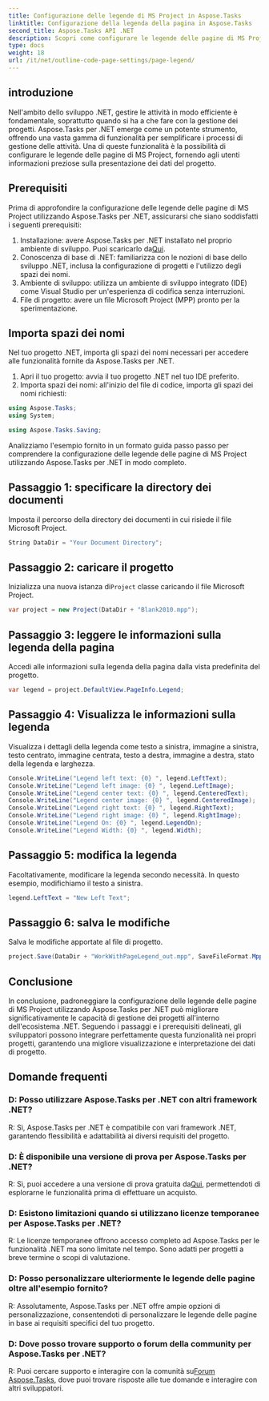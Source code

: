 ```yaml
---
title: Configurazione delle legende di MS Project in Aspose.Tasks
linktitle: Configurazione della legenda della pagina in Aspose.Tasks
second_title: Aspose.Tasks API .NET
description: Scopri come configurare le legende delle pagine di MS Project in .NET utilizzando Aspose.Tasks per una gestione efficiente dei progetti. Guida passo passo fornita.
type: docs
weight: 18
url: /it/net/outline-code-page-settings/page-legend/
---
```

## introduzione
Nell'ambito dello sviluppo .NET, gestire le attività in modo efficiente è fondamentale, soprattutto quando si ha a che fare con la gestione dei progetti. Aspose.Tasks per .NET emerge come un potente strumento, offrendo una vasta gamma di funzionalità per semplificare i processi di gestione delle attività. Una di queste funzionalità è la possibilità di configurare le legende delle pagine di MS Project, fornendo agli utenti informazioni preziose sulla presentazione dei dati del progetto.
## Prerequisiti
Prima di approfondire la configurazione delle legende delle pagine di MS Project utilizzando Aspose.Tasks per .NET, assicurarsi che siano soddisfatti i seguenti prerequisiti:
1. Installazione: avere Aspose.Tasks per .NET installato nel proprio ambiente di sviluppo. Puoi scaricarlo da[Qui](https://releases.aspose.com/tasks/net/).
2. Conoscenza di base di .NET: familiarizza con le nozioni di base dello sviluppo .NET, inclusa la configurazione di progetti e l'utilizzo degli spazi dei nomi.
3. Ambiente di sviluppo: utilizza un ambiente di sviluppo integrato (IDE) come Visual Studio per un'esperienza di codifica senza interruzioni.
4. File di progetto: avere un file Microsoft Project (MPP) pronto per la sperimentazione.

## Importa spazi dei nomi
Nel tuo progetto .NET, importa gli spazi dei nomi necessari per accedere alle funzionalità fornite da Aspose.Tasks per .NET.
1. Apri il tuo progetto: avvia il tuo progetto .NET nel tuo IDE preferito.
2. Importa spazi dei nomi: all'inizio del file di codice, importa gli spazi dei nomi richiesti:
```csharp
using Aspose.Tasks;
using System;

using Aspose.Tasks.Saving;
```
Analizziamo l'esempio fornito in un formato guida passo passo per comprendere la configurazione delle legende delle pagine di MS Project utilizzando Aspose.Tasks per .NET in modo completo.

## Passaggio 1: specificare la directory dei documenti
Imposta il percorso della directory dei documenti in cui risiede il file Microsoft Project.

```csharp
String DataDir = "Your Document Directory";
```
## Passaggio 2: caricare il progetto
 Inizializza una nuova istanza di`Project` classe caricando il file Microsoft Project.

```csharp
var project = new Project(DataDir + "Blank2010.mpp");
```
## Passaggio 3: leggere le informazioni sulla legenda della pagina
Accedi alle informazioni sulla legenda della pagina dalla vista predefinita del progetto.

```csharp
var legend = project.DefaultView.PageInfo.Legend;
```
## Passaggio 4: Visualizza le informazioni sulla legenda
Visualizza i dettagli della legenda come testo a sinistra, immagine a sinistra, testo centrato, immagine centrata, testo a destra, immagine a destra, stato della legenda e larghezza.

```csharp
Console.WriteLine("Legend left text: {0} ", legend.LeftText);
Console.WriteLine("Legend left image: {0} ", legend.LeftImage);
Console.WriteLine("Legend center text: {0} ", legend.CenteredText);
Console.WriteLine("Legend center image: {0} ", legend.CenteredImage);
Console.WriteLine("Legend right text: {0} ", legend.RightText);
Console.WriteLine("Legend right image: {0} ", legend.RightImage);
Console.WriteLine("Legend On: {0} ", legend.LegendOn);
Console.WriteLine("Legend Width: {0} ", legend.Width);
```
## Passaggio 5: modifica la legenda
Facoltativamente, modificare la legenda secondo necessità. In questo esempio, modifichiamo il testo a sinistra.

```csharp
legend.LeftText = "New Left Text";
```
## Passaggio 6: salva le modifiche
Salva le modifiche apportate al file di progetto.

```csharp
project.Save(DataDir + "WorkWithPageLegend_out.mpp", SaveFileFormat.Mpp);
```

## Conclusione
In conclusione, padroneggiare la configurazione delle legende delle pagine di MS Project utilizzando Aspose.Tasks per .NET può migliorare significativamente le capacità di gestione dei progetti all'interno dell'ecosistema .NET. Seguendo i passaggi e i prerequisiti delineati, gli sviluppatori possono integrare perfettamente questa funzionalità nei propri progetti, garantendo una migliore visualizzazione e interpretazione dei dati di progetto.
## Domande frequenti
### D: Posso utilizzare Aspose.Tasks per .NET con altri framework .NET?
R: Sì, Aspose.Tasks per .NET è compatibile con vari framework .NET, garantendo flessibilità e adattabilità ai diversi requisiti del progetto.
### D: È disponibile una versione di prova per Aspose.Tasks per .NET?
 R: Sì, puoi accedere a una versione di prova gratuita da[Qui](https://releases.aspose.com/), permettendoti di esplorarne le funzionalità prima di effettuare un acquisto.
### D: Esistono limitazioni quando si utilizzano licenze temporanee per Aspose.Tasks per .NET?
R: Le licenze temporanee offrono accesso completo ad Aspose.Tasks per le funzionalità .NET ma sono limitate nel tempo. Sono adatti per progetti a breve termine o scopi di valutazione.
### D: Posso personalizzare ulteriormente le legende delle pagine oltre all'esempio fornito?
R: Assolutamente, Aspose.Tasks per .NET offre ampie opzioni di personalizzazione, consentendoti di personalizzare le legende delle pagine in base ai requisiti specifici del tuo progetto.
### D: Dove posso trovare supporto o forum della community per Aspose.Tasks per .NET?
 R: Puoi cercare supporto e interagire con la comunità su[Forum Aspose.Tasks](https://forum.aspose.com/c/tasks/15), dove puoi trovare risposte alle tue domande e interagire con altri sviluppatori.